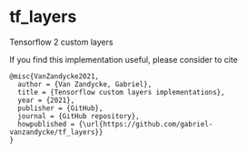 # tf_layers
Tensorflow 2 custom layers

If you find this implementation useful, please consider to cite

    @misc{VanZandycke2021,
      author = {Van Zandycke, Gabriel},
      title = {Tensorflow custom layers implementations},
      year = {2021},
      publisher = {GitHub},
      journal = {GitHub repository},
      howpublished = {\url{https://github.com/gabriel-vanzandycke/tf_layers}}
    }
